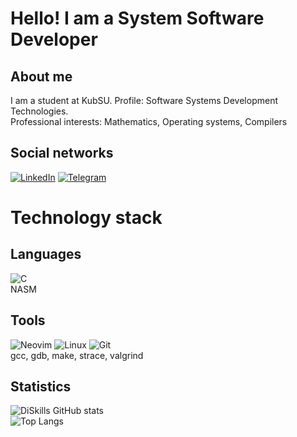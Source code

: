 # Hello! I am a System Software Developer

## About me
I am a student at KubSU. Profile: Software Systems Development Technologies.\
Professional interests: Mathematics, Operating systems, Compilers

## Social networks
[![LinkedIn](https://img.shields.io/badge/LinkedIn-0077B5?style=for-the-badge&logo=linkedin&logoColor=white)](https://www.linkedin.com/in/DiSkills/)
[![Telegram](https://img.shields.io/badge/Telegram-2CA5E0?style=for-the-badge&logo=telegram&logoColor=white)](https://t.me/DiSkillsDeveloper)

# Technology stack

## Languages
![C](https://img.shields.io/badge/c-%2300599C.svg?style=for-the-badge&logo=c&logoColor=white)
\
NASM

## Tools
![Neovim](https://img.shields.io/badge/NeoVim-%2357A143.svg?&style=for-the-badge&logo=neovim&logoColor=white)
![Linux](https://img.shields.io/badge/Linux-FCC624?style=for-the-badge&logo=linux&logoColor=black)
![Git](https://img.shields.io/badge/-Git-black?style=for-the-badge&logo=git)
\
gcc, gdb, make, strace, valgrind

## Statistics

![DiSkills GitHub stats](https://github-readme-stats.vercel.app/api?username=DiSkills&show_icons=true&theme=gruvbox&rank_icon=github&exclude_repo=DiSkills)
\
![Top Langs](https://github-readme-stats.vercel.app/api/top-langs/?username=DiSkills&layout=donut&theme=gruvbox&hide=html)
